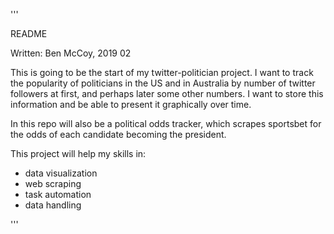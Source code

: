 '''

README

Written: Ben McCoy, 2019 02

This is going to be the start of my twitter-politician project. I want to track the popularity of politicians in the US and in Australia by number of twitter followers at first, and perhaps later some other numbers. I want to store this information and be able to present it graphically over time.

In this repo will also be a political odds tracker, which scrapes sportsbet for the odds of each candidate becoming the president. 

This project will help my skills in:
- data visualization
- web scraping
- task automation
- data handling



'''
